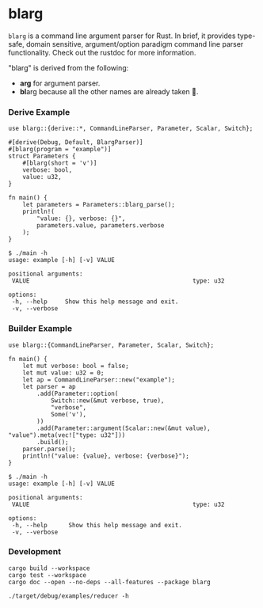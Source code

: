 # blarg
`blarg` is a command line argument parser for Rust.
In brief, it provides type-safe, domain sensitive, argument/option paradigm command line parser functionality.
Check out the rustdoc for more information.

"blarg" is derived from the following:
* **arg** for argument parser.
* **bl**arg because all the other names are already taken 🤪.

### Derive Example

    use blarg::{derive::*, CommandLineParser, Parameter, Scalar, Switch};
    
    #[derive(Debug, Default, BlargParser)]
    #[blarg(program = "example")]
    struct Parameters {
        #[blarg(short = 'v')]
        verbose: bool,
        value: u32,
    }
    
    fn main() {
        let parameters = Parameters::blarg_parse();
        println!(
            "value: {}, verbose: {}",
            parameters.value, parameters.verbose
        );
    }

    $ ./main -h
    usage: example [-h] [-v] VALUE
    
    positional arguments:
     VALUE                                              type: u32
    
    options:
     -h, --help     Show this help message and exit.
     -v, --verbose

### Builder Example

    use blarg::{CommandLineParser, Parameter, Scalar, Switch};
    
    fn main() {
        let mut verbose: bool = false;
        let mut value: u32 = 0;
        let ap = CommandLineParser::new("example");
        let parser = ap
            .add(Parameter::option(
                Switch::new(&mut verbose, true),
                "verbose",
                Some('v'),
            ))
            .add(Parameter::argument(Scalar::new(&mut value), "value").meta(vec!["type: u32"]))
            .build();
        parser.parse();
        println!("value: {value}, verbose: {verbose}");
    }

    $ ./main -h
    usage: example [-h] [-v] VALUE
    
    positional arguments:
     VALUE                                              type: u32
    
    options:
     -h, --help      Show this help message and exit.
     -v, --verbose

### Development

    cargo build --workspace
    cargo test --workspace
    cargo doc --open --no-deps --all-features --package blarg

    ./target/debug/examples/reducer -h

